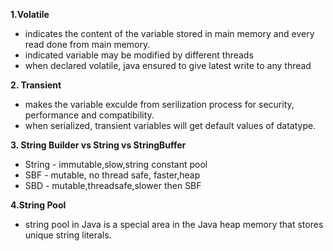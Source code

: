 **1.Volatile**
- indicates the content of the variable stored in main memory and every read done from main memory.
- indicated variable may be modified by different threads
- when declared volatile, java ensured to give latest write to any thread
  
**2. Transient**
- makes the variable exculde from serilization process for security, performance and compatibility.
- when serialized, transient variables will get default values of datatype.<br/>

**3. String Builder vs String vs StringBuffer**
- String - immutable,slow,string constant pool
- SBF - mutable, no thread safe, faster,heap
- SBD - mutable,threadsafe,slower then SBF
  
**4.String Pool**
-  string pool in Java is a special area in the Java heap memory that stores unique string literals.
  
  


   
